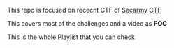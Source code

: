 This repo is focused on rececnt CTF of [Secarmy](sec.army) [CTF](ctf.secarmy.org) 

This covers most of the challenges and a video as **POC** 

This is the whole [Playlist ](https://www.youtube.com/playlist?list=PL6EY9WSMrF7KnIqvmWwOWrRcm735if8_x&feature=share) that you can check 

